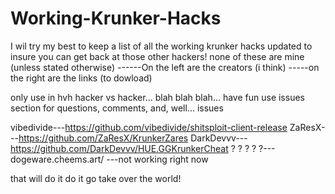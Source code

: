 # Working-Krunker-Hacks

I wil try my best to keep a list of all the working krunker hacks updated to insure you can get back at those other hackers!
none of these are mine (unless stated otherwise) ------On the left are the creators (i think) -----on the right are the links (to dowload)

only use in hvh hacker vs hacker... blah blah blah... have fun
use issues section for questions, comments, and, well... issues


 vibedivide---https://github.com/vibedivide/shitsploit-client-release
     ZaResX---https://github.com/ZaResX/KrunkerZares 
  DarkDevvv---https://github.com/DarkDevvv/HUE.GGKrunkerCheat
  ? ? ? ? ?---dogeware.cheems.art/ ---not working right now
  
  
  that will do it do it go take over the world!
